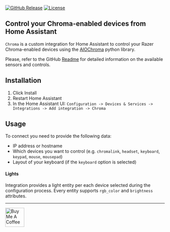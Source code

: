 [![GitHub Release](https://img.shields.io/github/release/Vaskivskyi/ha-chroma.svg?style=for-the-badge&color=blue)](https://github.com/Vaskivskyi/ha-chroma/releases) [![License](https://img.shields.io/github/license/Vaskivskyi/ha-chroma.svg?style=for-the-badge&color=yellow)](https://github.com/Vaskivskyi/ha-chroma/blob/main/LICENSE)

## Control your Chroma-enabled devices from Home Assistant

`Chroma` is a custom integration for Home Assistant to control your Razer Chroma-enabled devices using the [AIOChroma](https://github.com/Vaskivskyi/aiochroma) python library.

Please, refer to the GitHub [Readme](https://github.com/Vaskivskyi/ha-chroma/) for detailed information on the available sensors and controls.

## Installation

1. Click Install
2. Restart Home Assistant
3. In the Home Assistant UI:
   `Configuration -> Devices & Services -> Integrations -> Add integration -> Chroma`

## Usage

To connect you need to provide the following data:
- IP address or hostname
- Which devices you want to control (e.g. `chromalink`, `headset`, `keyboard`, `keypad`, `mouse`, `mousepad`)
- Layout of your keyboard (if the `keyboard` option is selected)

#### Lights

Integration provides a light entity per each device selected during the configuration process. Every entity supports `rgb_color` and `brightness` attributes.

---

<a href="https://www.buymeacoffee.com/vaskivskyi" target="_blank"><img src="https://cdn.buymeacoffee.com/buttons/v2/default-blue.png" alt="Buy Me A Coffee" style="height: 60px !important;"></a>
